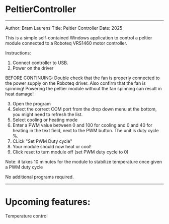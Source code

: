 # PeltierController
-------------------------------------------
Author: Bram Laurens
Title: Peltier Controller
Date: 2025


This is a simple self-contained Windows application to control a peltier module connected to a Roboteq
VRS1460 motor controller.

Instructions:
1. Connect controller to USB.
2. Power on the driver

BEFORE CONTINUING: Double check that the fan is properly connected to the power supply on the Roboteq driver. Also confirm that the fan is spinning! 
Powering the peltier module without the fan spinning can result in heat damage!

3. Open the program
4. Select the correct COM port from the drop down menu at the bottom, you might need to refresh the list.
5. Select cooling or heating mode
6. Enter a PWM value between 0 and 100 for cooling and 0 and 40 for heating in the text field, next to the PWM button. The unit is duty cycle %.
7. CLick "Set PWM Duty cycle"
8. Your module should now heat or cool!
9. Click reset to turn module off (set PWM duty cycle to 0)

Note: it takes 10 minutes for the module to stabilize temperature once given a PWM duty cycle

No additional programs required.

---------------------------------------------
# Upcoming features:
Temperature control
